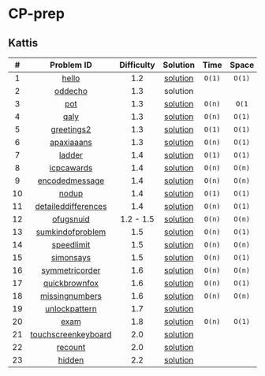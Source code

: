 # CP-prep


## Kattis

| # |       Problem ID                                              |  Difficulty |  Solution | Time | Space |
|:--:|:-------------------------------------------------------------:| :----------:|:---------:|:----:|:------:|
|1|[hello](https://open.kattis.com/problems/hello)|1.2|[solution](https://github.com/rawat9/dsa-prep/tree/main/Kattis/hello)|`O(1)`|`O(1)`|
|2|[oddecho](https://open.kattis.com/problems/oddecho) |1.3| solution |   |   | 
|3|[pot](https://open.kattis.com/problems/pot) |1.3| [solution](https://github.com/rawat9/dsa-prep/tree/main/Kattis/pot)|`O(n)`|`O(1`|
|4|[qaly](https://open.kattis.com/problems/qaly) |1.3|[solution](https://github.com/rawat9/dsa-prep/tree/main/Kattis/qaly)|`O(n)`|`O(1)`|
|5|[greetings2](https://open.kattis.com/problems/greetings2)|1.3|[solution](https://github.com/rawat9/dsa-prep/tree/main/Kattis/greetings2)|`O(1)`|`O(1)`|
|6|[apaxiaaans](https://open.kattis.com/problems/apaxiaaans)|1.3|[solution](https://github.com/rawat9/dsa-prep/tree/main/Kattis/apaxiaaans)| `O(n)` |`O(1)`|
|7|[ladder](https://open.kattis.com/problems/ladder)|1.4|[solution](https://github.com/rawat9/dsa-prep/tree/main/Kattis/ladder)|`O(1)`|`O(1)`|
|8|[icpcawards](https://open.kattis.com/problems/icpcawards)|1.4|[solution](https://github.com/rawat9/dsa-prep/tree/main/Kattis/icpcawards)|`O(n)`|`O(n)`|
|9|[encodedmessage](https://open.kattis.com/problems/encodedmessage)|1.4|[solution](https://github.com/rawat9/dsa-prep/tree/main/Kattis/encodedmessage)|`O(n)`|`O(n)`|
|10|[nodup](https://open.kattis.com/problems/nodup)|1.4|[solution](https://github.com/rawat9/dsa-prep/tree/main/Kattis/nodup)|`O(1)`|`O(1)`|
|11|[detaileddifferences](https://open.kattis.com/problems/detaileddifferences)|1.4|[solution](https://github.com/rawat9/dsa-prep/tree/main/Kattis/detaileddifferences)|`O(n)`|`O(1)`|
|12|[ofugsnuid](https://open.kattis.com/problems/ofugsnuid)|1.2 - 1.5|[solution](https://github.com/rawat9/dsa-prep/tree/main/Kattis/ofugsnuid)|`O(n)`|`O(n)`|
|13|[sumkindofproblem](https://open.kattis.com/problems/sumkindofproblem)|1.5|[solution](https://github.com/rawat9/dsa-prep/tree/main/Kattis/sumkindofproblem)|`O(n)`|`O(1)`|
|14|[speedlimit](https://open.kattis.com/problems/speedlimit)|1.5|[solution](https://github.com/rawat9/dsa-prep/tree/main/Kattis/speedlimit)|`O(n)`|`O(n)`|
|15|[simonsays](https://open.kattis.com/problems/simonsays)|1.5|[solution](https://github.com/rawat9/dsa-prep/tree/main/Kattis/simonsays)|`O(n)`|`O(1)`|
|16|[symmetricorder](https://open.kattis.com/problems/symmetricorder)|1.6|[solution](https://github.com/rawat9/dsa-prep/tree/main/Kattis/symmetricorder)|`O(n)`|`O(n)`|
|17|[quickbrownfox](https://open.kattis.com/problems/quickbrownfox)|1.6|[solution](https://github.com/rawat9/dsa-prep/tree/main/Kattis/quickbrownfox)|`O(n)`|`O(1)`|
|18|[missingnumbers](https://open.kattis.com/problems/missingnumbers)|1.6|[solution](https://github.com/rawat9/dsa-prep/tree/main/Kattis/missingnumbers)|`O(n)`|`O(n)`|
|19|[unlockpattern](https://open.kattis.com/problems/unlockpattern) | 1.7 | [solution](https://github.com/rawat9/dsa-prep/tree/main/Kattis/unlockpattern)|  |  |
|20|[exam](https://open.kattis.com/problems/exam)|1.8|[solution](https://github.com/rawat9/dsa-prep/tree/main/Kattis/exam)|`O(n)`|`O(1)`|
|21|[touchscreenkeyboard](https://open.kattis.com/problems/touchscreenkeyboard)|2.0|[solution](https://github.com/rawat9/dsa-prep/tree/main/Kattis/touchscreenkeyboard)|||
|22|[recount](https://open.kattis.com/problems/recount)|2.0|[solution](https://github.com/rawat9/dsa-prep/tree/main/Kattis/recount)|   |   |
|23|[hidden](https://open.kattis.com/problems/hidden)|2.2|[solution](https://github.com/rawat9/dsa-prep/tree/main/Kattis/hidden)| | |

